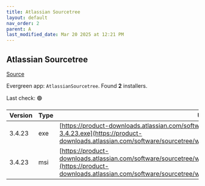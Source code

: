 ```yaml
---
title: Atlassian Sourcetree
layout: default
nav_order: 2
parent: A
last_modified_date: Mar 20 2025 at 12:21 PM
---
```


## Atlassian Sourcetree

[Source](https://www.sourcetreeapp.com/)

Evergreen app: `AtlassianSourcetree`. Found **2** installers.

Last check: 🟢

| Version | Type | URI                                                                                                                                                                                                                        |
| ------- | ---- | -------------------------------------------------------------------------------------------------------------------------------------------------------------------------------------------------------------------------- |
| 3.4.23  | exe  | [https://product-downloads.atlassian.com/software/sourcetree/windows/ga/SourceTreeSetup-3.4.23.exe](https://product-downloads.atlassian.com/software/sourcetree/windows/ga/SourceTreeSetup-3.4.23.exe)                     |
| 3.4.23  | msi  | [https://product-downloads.atlassian.com/software/sourcetree/windows/ga/SourcetreeEnterpriseSetup_3.4.23.msi](https://product-downloads.atlassian.com/software/sourcetree/windows/ga/SourcetreeEnterpriseSetup_3.4.23.msi) |
